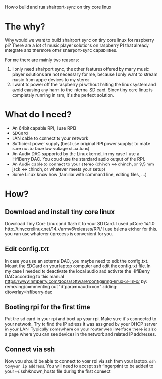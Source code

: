 Howto build and run shairport-sync on tiny core linux

# The why?

Why would we want to build shairport sync on tiny core linux for raspberry pi? There are a lot of music player solutions on raspberry PI that already integrate and therefore offer shairport-sync capabilities.

For me there are mainly two reasons:
1) I only need shairport sync, the other features offered by many music player solutions are not necessary for me, because I only want to stream music from apple devices to my stereo.
2) I want to power off the raspberry pi without halting the linux system and avoid causing any harm to the internal SD card. Since tiny core linux is completely running in ram, it's the perfect solution.


# What do I need?

- An 64bit capable RPI, I use RPI3
- SDCard
- LAN cable to connect to your network
- Sufficient power supply (best use original RPI power supplys to make sure not to face low voltage situations)
- An Audio DAC supported by the Linux kernel, in my case I use a HifiBerry DAC. You could use the standard audio output of the RPI.
- An Audio cable to connect to your stereo (chinch <-> chinch, or 3,5 mm jack <-> chinch, or whatever meets your setup)
- Some Linux know how (familiar with command line, editing files, ...)

# How?

## Download and install tiny core linux

Download Tiny Core Linux and flash it to your SD Card.
I used piCore 14.1.0 http://tinycorelinux.net/14.x/armv6/releases/RPi/
I use balena etcher for this, you can use whatever üprocess is convenient for you.

## Edit config.txt
In case you use an external DAC, you maybe need to edit the config.txt. Mount the SDCard on your laptop computer and edit the config.txt file.
In my case I needed to deactivate the local audio and activate the HifiBerry DAC according to this manual https://www.hifiberry.com/docs/software/configuring-linux-3-18-x/ by:
removing/commenting out "dtparam=audio=on"
adding: dtoverlay=hifiberry-dac

## Booting rpi for the first time
Put the sd card in your rpi and boot up your rpi. Make sure it's connected to your network.
Try to find the IP adress it was assigned by your DHCP server in your LAN. Typically somewhere on your router web interface there is also a page where you can see devices in the network and related IP addresses.

## Connect via ssh
Now you should be able to connect to your rpi via ssh from your laptop.
<code>ssh tc@your ip address</code>.
You will need to accept ssh fingerprint to be added to your ~/.ssh/known_hosts file during the first connect





